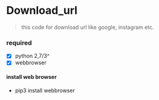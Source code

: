 # Download_url

>this code for download url like google, instagram etc.

### required
- [x] python 2,7/3^
- [x] webbrowser

#### install web browser
- pip3 install webbrowser
